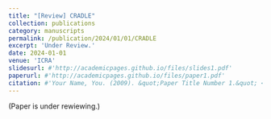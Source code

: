 ```yaml
---
title: "[Review] CRADLE"
collection: publications
category: manuscripts
permalink: /publication/2024/01/01/CRADLE
excerpt: 'Under Review.'
date: 2024-01-01
venue: 'ICRA'
slidesurl: #'http://academicpages.github.io/files/slides1.pdf'
paperurl: #'http://academicpages.github.io/files/paper1.pdf'
citation: #'Your Name, You. (2009). &quot;Paper Title Number 1.&quot; <i>Journal 1</i>. 1(1).'
---
```


(Paper is under rewiewing.)
